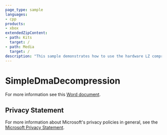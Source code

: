 ```yaml
---
page_type: sample
languages:
- cpp
products:
- xbox
extendedZipContent:
- path: Kits
  target: /
- path: Media
  target: /
description: "This sample demonstrates how to use the hardware LZ compression and decompression functionality in a couple different scenarios on Xbox One."
---
```


# SimpleDmaDecompression

For more information see this [Word document](https://github.com/microsoft/Xbox-ATG-Samples/blob/master/XDKSamples/Graphics/SimpleDmaDecompression/Readme.docx).

## Privacy Statement

For more information about Microsoft's privacy policies in general, see the [Microsoft Privacy Statement](https://privacy.microsoft.com/en-us/privacystatement/).
